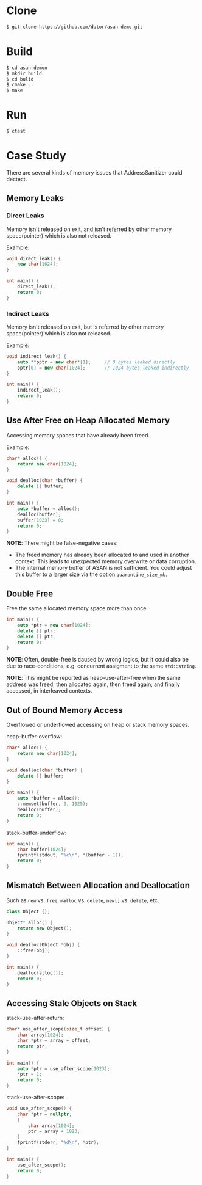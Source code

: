 # Clone

```bash
$ git clone https://github.com/dutor/asan-demo.git
```


# Build
```bash
$ cd asan-demon
$ mkdir build
$ cd bulid
$ cmake ..
$ make
```


# Run

```bash
$ ctest
```


# Case Study

There are several kinds of memory issues that AddressSanitizer could dectect.

## Memory Leaks

### Direct Leaks

Memory isn't released on exit, and isn't referred by other memory space(pointer) which is also not released.

Example:

```cpp
void direct_leak() {
    new char[1024];
}

int main() {
    direct_leak();
    return 0;
}
```

### Indirect Leaks

Memory isn't released on exit, but is referred by other memory space(pointer) which is also not released.

Example:

```cpp
void indirect_leak() {
    auto **pptr = new char*[1];     // 8 bytes leaked directly
    pptr[0] = new char[1024];       // 1024 bytes leaked indirectly
}

int main() {
    indirect_leak();
    return 0;
}
```

## Use After Free on Heap Allocated Memory

Accessing memory spaces that have already been freed.

Example:

```cpp
char* alloc() {
    return new char[1024];
}

void dealloc(char *buffer) {
    delete [] buffer;
}

int main() {
    auto *buffer = alloc();
    dealloc(buffer);
    buffer[1023] = 0;
    return 0;
}
```

**NOTE**: There might be false-negative cases:

  * The freed memory has already been allocated to and used in another context. This leads to unexpected memory overwrite or data corruption.
  * The internal memory buffer of ASAN is not sufficient. You could adjust this buffer to a larger size via the option `quarantine_size_mb`.

## Double Free

Free the same allocated memory space more than once.

```cpp
int main() {
    auto *ptr = new char[1024];
    delete [] ptr;
    delete [] ptr;
    return 0;
}
```

**NOTE**: Often, double-free is caused by wrong logics, but it could also be due to race-conditions, e.g. concurrent assigment to the same `std::string`.

**NOTE**: This might be reported as heap-use-after-free when the same address was freed, then allocated again, then freed again, and finally accessed, in interleaved contexts.

## Out of Bound Memory Access

Overflowed or underflowed accessing on heap or stack memory spaces.

heap-buffer-overflow:

```cpp
char* alloc() {
    return new char[1024];
}

void dealloc(char *buffer) {
    delete [] buffer;
}

int main() {
    auto *buffer = alloc();
    ::memset(buffer, 0, 1025);
    dealloc(buffer);
    return 0;
}
```

stack-buffer-underflow:

```cpp
int main() {
    char buffer[1024];
    fprintf(stdout, "%c\n", *(buffer - 1));
    return 0;
}
```


## Mismatch Between Allocation and Deallocation

Such as `new` vs. `free`, `malloc` vs. `delete`, `new[]` vs. `delete`, etc.

```cpp
class Object {};

Object* alloc() {
    return new Object();
}

void dealloc(Object *obj) {
    ::free(obj);
}

int main() {
    dealloc(alloc());
    return 0;
}
```

## Accessing Stale Objects on Stack

stack-use-after-return:

```cpp
char* use_after_scope(size_t offset) {
    char array[1024];
    char *ptr = array + offset;
    return ptr;
}

int main() {
    auto *ptr = use_after_scope(1023);
    *ptr = 1;
    return 0;
}
```

stack-use-after-scope:

```cpp
void use_after_scope() {
    char *ptr = nullptr;
    {
        char array[1024];
        ptr = array + 1023;
    }
    fprintf(stderr, "%d\n", *ptr);
}

int main() {
    use_after_scope();
    return 0;
}
```
